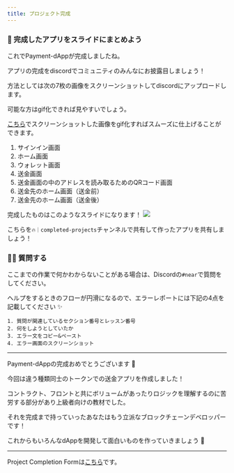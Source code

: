 ```yaml
---
title: プロジェクト完成
---
```

### 🎪 完成したアプリをスライドにまとめよう

これでPayment-dAppが完成しましたね。

アプリの完成をdiscordでコミュニティのみんなにお披露目しましょう！

方法としては次の7枚の画像をスクリーンショットしてdiscordにアップロードします。

可能な方はgif化できれば見やすいでしょう。

[こちら](https://syncer.jp/gif-maker)でスクリーンショットした画像をgif化すればスムーズに仕上げることができます。

1. サインイン画面
2. ホーム画面
3. ウォレット画面
4. 送金画面
5. 送金画面の中のアドレスを読み取るためのQRコード画面
6. 送金先のホーム画面（送金前）
7. 送金先のホーム画面（送金後）

完成したものはこのようなスライドになります！
![](/images/NEAR-MulPay/section-3/3_2_1.gif)

こちらを`🔥｜completed-projects`チャンネルで共有して作ったアプリを共有しましょう！

### 🙋‍♂️ 質問する

ここまでの作業で何かわからないことがある場合は、Discordの`#near`で質問をしてください。

ヘルプをするときのフローが円滑になるので、エラーレポートには下記の4点を記載してください ✨

```
1. 質問が関連しているセクション番号とレッスン番号
2. 何をしようとしていたか
3. エラー文をコピー&ペースト
4. エラー画面のスクリーンショット
```

---

Payment-dAppの完成おめでとうございます 🎉

今回は違う種類同士のトークンでの送金アプリを作成しました！

コントラクト、フロントと共にボリュームがあったりロジックを理解するのに苦労する部分があり上級者向けの教材でした。

それを完成まで持っていったあなたはもう立派なブロックチェーンデベロッパーです！

これからもいろんなdAppを開発して面白いものを作っていきましょう 🦋

---

Project Completion Formは[こちら](https://airtable.com/shrf1cCtTx0iQuszX)です。


